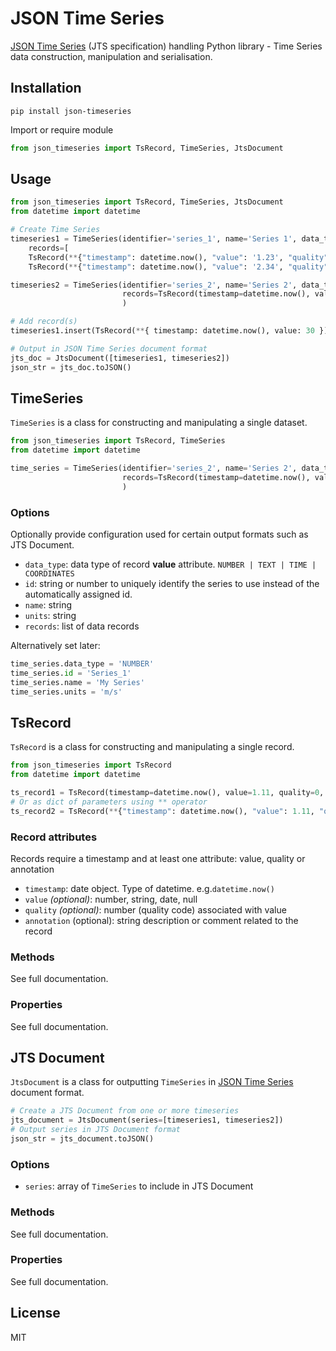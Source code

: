 # JSON Time Series

[JSON Time Series](https://docs.eagle.io/en/latest/reference/historic/jts.html) (JTS specification) handling Python library - Time Series data construction, manipulation and serialisation.

## Installation

```shell
pip install json-timeseries
```

Import or require module
```python
from json_timeseries import TsRecord, TimeSeries, JtsDocument
```

## Usage

```python
from json_timeseries import TsRecord, TimeSeries, JtsDocument
from datetime import datetime

# Create Time Series
timeseries1 = TimeSeries(identifier='series_1', name='Series 1', data_type='NUMBER', 
    records=[
    TsRecord(**{"timestamp": datetime.now(), "value": '1.23', "quality": 192, "annotation": 'comment'}),
    TsRecord(**{"timestamp": datetime.now(), "value": '2.34', "quality": 245, "annotation": 'comment number 2'})])

timeseries2 = TimeSeries(identifier='series_2', name='Series 2', data_type='NUMBER', units="C", 
                         records=TsRecord(timestamp=datetime.now(), value=1.11, quality=111, annotation="comment ts2 111")
                         )

# Add record(s)
timeseries1.insert(TsRecord(**{ timestamp: datetime.now(), value: 30 }))

# Output in JSON Time Series document format
jts_doc = JtsDocument([timeseries1, timeseries2])
json_str = jts_doc.toJSON()
````

## TimeSeries
`TimeSeries` is a class for constructing and manipulating a single dataset.

```python
from json_timeseries import TsRecord, TimeSeries
from datetime import datetime

time_series = TimeSeries(identifier='series_2', name='Series 2', data_type='NUMBER', units="m/s", 
                         records=TsRecord(timestamp=datetime.now(), value=1.11, quality=0, annotation="example comment")
                         )
```
### Options
Optionally provide configuration used for certain output formats such as JTS Document. 
- `data_type`: data type of record **value** attribute. `NUMBER | TEXT | TIME | COORDINATES`
- `id`: string or number to uniquely identify the series to use instead of the automatically assigned id.
- `name`: string
- `units`: string
- `records`: list of data records
  
Alternatively set later:
```python
time_series.data_type = 'NUMBER'
time_series.id = 'Series_1'
time_series.name = 'My Series'
time_series.units = 'm/s'
```

## TsRecord
`TsRecord` is a class for constructing and manipulating a single record.

```python
from json_timeseries import TsRecord
from datetime import datetime

ts_record1 = TsRecord(timestamp=datetime.now(), value=1.11, quality=0, annotation="example comment")
# Or as dict of parameters using ** operator
ts_record2 = TsRecord(**{"timestamp": datetime.now(), "value": 1.11, "quality": 0, "annotation": 'example comment'})
```
### Record attributes
Records require a timestamp and at least one attribute: value, quality or annotation
- `timestamp`: date object. Type of datetime. e.g.`datetime.now()`
- `value` *(optional)*:  number, string, date, null
- `quality` *(optional)*: number (quality code) associated with value
- `annotation` (optional): string description or comment related to the record

### Methods 

See full documentation.

### Properties

See full documentation.



## JTS Document

`JtsDocument` is a class for outputting `TimeSeries` in 
[JSON Time Series](https://docs.eagle.io/en/latest/reference/historic/jts.html) document format.


```python
# Create a JTS Document from one or more timeseries
jts_document = JtsDocument(series=[timeseries1, timeseries2])
# Output series in JTS Document format
json_str = jts_document.toJSON()
```

### Options

- `series`: array of `TimeSeries` to include in JTS Document

### Methods 

See full documentation.

### Properties

See full documentation.

## License
MIT
